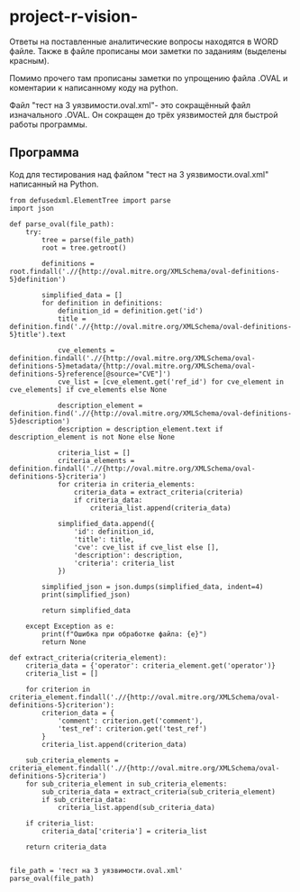 # project-r-vision-

Ответы на поставленные аналитические вопросы находятся в WORD файле. Также в файле прописаны мои заметки по заданиям (выделены красным). 

Помимо прочего там прописаны заметки по упрощению файла .OVAL и коментарии к написанному коду на python.

Файл "тест на 3 уязвимости.oval.xml"- это сокращённый файл изначального .OVAL. Он сокращен до трёх уязвимостей для быстрой работы программы.

## Программа 

Код для тестирования над файлом "тест на 3 уязвимости.oval.xml" написанный на Python.

```
from defusedxml.ElementTree import parse
import json

def parse_oval(file_path):
    try:
        tree = parse(file_path)
        root = tree.getroot()

        definitions = root.findall('.//{http://oval.mitre.org/XMLSchema/oval-definitions-5}definition')

        simplified_data = []
        for definition in definitions:
            definition_id = definition.get('id')
            title = definition.find('.//{http://oval.mitre.org/XMLSchema/oval-definitions-5}title').text

            cve_elements = definition.findall('.//{http://oval.mitre.org/XMLSchema/oval-definitions-5}metadata/{http://oval.mitre.org/XMLSchema/oval-definitions-5}reference[@source="CVE"]')
            cve_list = [cve_element.get('ref_id') for cve_element in cve_elements] if cve_elements else None

            description_element = definition.find('.//{http://oval.mitre.org/XMLSchema/oval-definitions-5}description')
            description = description_element.text if description_element is not None else None

            criteria_list = []
            criteria_elements = definition.findall('.//{http://oval.mitre.org/XMLSchema/oval-definitions-5}criteria') 
            for criteria in criteria_elements:
                criteria_data = extract_criteria(criteria)
                if criteria_data:
                    criteria_list.append(criteria_data)

            simplified_data.append({
                'id': definition_id,
                'title': title,
                'cve': cve_list if cve_list else [],
                'description': description,
                'criteria': criteria_list
            })

        simplified_json = json.dumps(simplified_data, indent=4)
        print(simplified_json)

        return simplified_data

    except Exception as e:
        print(f"Ошибка при обработке файла: {e}")
        return None

def extract_criteria(criteria_element):
    criteria_data = {'operator': criteria_element.get('operator')}
    criteria_list = []

    for criterion in criteria_element.findall('.//{http://oval.mitre.org/XMLSchema/oval-definitions-5}criterion'):
        criterion_data = {
            'comment': criterion.get('comment'),
            'test_ref': criterion.get('test_ref')
        }
        criteria_list.append(criterion_data)

    sub_criteria_elements = criteria_element.findall('.//{http://oval.mitre.org/XMLSchema/oval-definitions-5}criteria')
    for sub_criteria_element in sub_criteria_elements:
        sub_criteria_data = extract_criteria(sub_criteria_element)
        if sub_criteria_data:
            criteria_list.append(sub_criteria_data)

    if criteria_list:
        criteria_data['criteria'] = criteria_list

    return criteria_data


file_path = 'тест на 3 уязвимости.oval.xml'
parse_oval(file_path)
```




